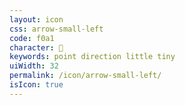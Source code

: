 ```yaml
---
layout: icon
css: arrow-small-left
code: f0a1
character: 
keywords: point direction little tiny
uiWidth: 32
permalink: /icon/arrow-small-left/
isIcon: true
---
```

